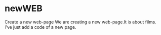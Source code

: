 # newWEB
Create a new web-page
We are creating a new web-page.It is about films.
I've just add a code of a new page.
